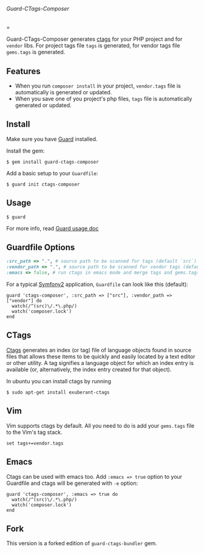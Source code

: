 ###### Guard-CTags-Composer
=

Guard-CTags-Composer generates [ctags](http://ctags.sourceforge.net) for your PHP project and for `vendor` libs.
For project tags file `tags` is generated, for vendor tags file `gems.tags` is generated.

Features
-

* When you run `composer install` in your project, `vendor.tags` file is automatically is generated or updated.
* When you save one of you project's php files, `tags` file is automatically generated or updated.

## Install

Make sure you have [Guard](http://github.com/guard/guard) installed.

Install the gem:

    $ gem install guard-ctags-composer

Add a basic setup to your `Guardfile`:

    $ guard init ctags-composer

## Usage

    $ guard

For more info, read [Guard usage doc](https://github.com/guard/guard#readme)

## Guardfile Options

``` ruby
:src_path => ".", # source path to be scanned for tags (default `src`)
:vendor_path => ".", # source path to be scanned for vendor tags (default `vendor`)
:emacs => false, # run ctags in emacs mode and merge tags and gems.tags into TAGS file
```

For a typical [Symfony2](http://symfony.com/) application, `Guardfile` can look like this (default):

    guard 'ctags-composer', :src_path => ["src"], :vendor_path => ["vendor"] do
      watch(/^(src)\/.*\.php/)
      watch('composer.lock')
    end

## CTags

[Ctags](http://ctags.sourceforge.net) generates an index (or tag) file of language objects found in
source files that allows these items to be quickly and easily located by a text editor or other utility.
A tag signifies a language object for which an index entry is available (or, alternatively, the index
entry created for that object). 

In ubuntu you can install ctags by running

    $ sudo apt-get install exuberant-ctags

## Vim

Vim supports ctags by default. All you need to do is add your `gems.tags` file to the Vim's tag stack.

    set tags+=vendor.tags

## Emacs

Ctags can be used with emacs too. Add `:emacs => true` option to your Guardfile and ctags will be generated with `-e` option:

    guard 'ctags-composer', :emacs => true do
      watch(/^(src)\/.*\.php/)
      watch('composer.lock')
    end

## Fork

This version is a forked edition of `guard-ctags-bundler` gem.
